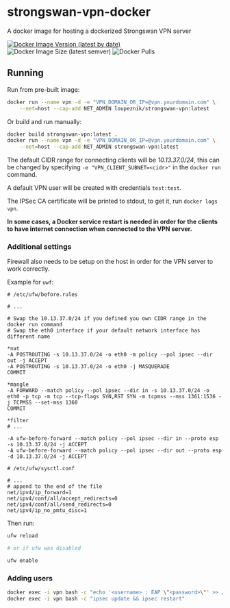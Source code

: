 # strongswan-vpn-docker

A docker image for hosting a dockerized Strongswan VPN server

[![Docker Image Version (latest by date)](https://img.shields.io/docker/v/loupeznik/strongswan-vpn?style=for-the-badge)](https://hub.docker.com/repository/docker/loupeznik/strongswan-vpn)
![Docker Image Size (latest semver)](https://img.shields.io/docker/image-size/loupeznik/strongswan-vpn?style=for-the-badge)
![Docker Pulls](https://img.shields.io/docker/pulls/loupeznik/strongswan-vpn?style=for-the-badge)

## Running

Run from pre-built image:

```bash
docker run --name vpn -d -e "VPN_DOMAIN_OR_IP=@vpn.yourdomain.com" \
    --net=host --cap-add NET_ADMIN loupeznik/strongswan-vpn:latest
```

Or build and run manually:

```bash
docker build strongswan-vpn:latest .
docker run --name vpn -d -e "VPN_DOMAIN_OR_IP=@vpn.yourdomain.com" \
    --net=host --cap-add NET_ADMIN strongswan-vpn:latest
```

The default CIDR range for connecting clients will be *10.13.37.0/24*, this can be changed by specifying `-e "VPN_CLIENT_SUBNET=<cidr>"` in the `docker run` command.

A default VPN user will be created with credentials `test:test`.

The IPSec CA certificate will be printed to stdout, to get it, run `docker logs vpn`.

**In some cases, a Docker service restart is needed in order for the clients to have internet connection when connected to the VPN server.**

### Additional settings

Firewall also needs to be setup on the host in order for the VPN server to work correctly.

Example for `uwf`:

```plaintext
# /etc/ufw/before.rules

# ...

# Swap the 10.13.37.0/24 if you defined you own CIDR range in the docker run command
# Swap the eth0 interface if your default network interface has different name

*nat
-A POSTROUTING -s 10.13.37.0/24 -o eth0 -m policy --pol ipsec --dir out -j ACCEPT
-A POSTROUTING -s 10.13.37.0/24 -o eth0 -j MASQUERADE
COMMIT

*mangle
-A FORWARD --match policy --pol ipsec --dir in -s 10.13.37.0/24 -o eth0 -p tcp -m tcp --tcp-flags SYN,RST SYN -m tcpmss --mss 1361:1536 -j TCPMSS --set-mss 1360
COMMIT

*filter
# ...

-A ufw-before-forward --match policy --pol ipsec --dir in --proto esp -s 10.13.37.0/24 -j ACCEPT
-A ufw-before-forward --match policy --pol ipsec --dir out --proto esp -d 10.13.37.0/24 -j ACCEPT
```

```plaintext
# /etc/ufw/sysctl.conf

# ...
# append to the end of the file
net/ipv4/ip_forward=1
net/ipv4/conf/all/accept_redirects=0
net/ipv4/conf/all/send_redirects=0
net/ipv4/ip_no_pmtu_disc=1
```

Then run:

```bash
ufw reload

# or if ufw was disabled

ufw enable
```

### Adding users

```bash
docker exec -i vpn bash -c "echo '<username> : EAP \"<password>\"' >> /etc/ipsec.secrets"
docker exec -i vpn bash -c "ipsec update && ipsec restart"
```

